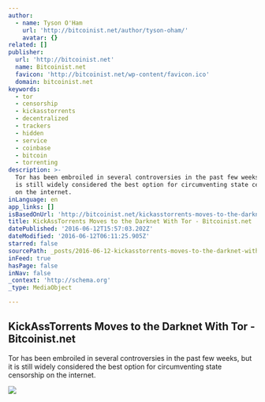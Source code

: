 ```yaml
---
author:
  - name: Tyson O'Ham
    url: 'http://bitcoinist.net/author/tyson-oham/'
    avatar: {}
related: []
publisher:
  url: 'http://bitcoinist.net'
  name: Bitcoinist.net
  favicon: 'http://bitcoinist.net/wp-content/favicon.ico'
  domain: bitcoinist.net
keywords:
  - tor
  - censorship
  - kickasstorrents
  - decentralized
  - trackers
  - hidden
  - service
  - coinbase
  - bitcoin
  - torrenting
description: >-
  Tor has been embroiled in several controversies in the past few weeks, but it
  is still widely considered the best option for circumventing state censorship
  on the internet.
inLanguage: en
app_links: []
isBasedOnUrl: 'http://bitcoinist.net/kickasstorrents-moves-to-the-darknet-with-tor/'
title: KickAssTorrents Moves to the Darknet With Tor - Bitcoinist.net
datePublished: '2016-06-12T15:57:03.202Z'
dateModified: '2016-06-12T06:11:25.905Z'
starred: false
sourcePath: _posts/2016-06-12-kickasstorrents-moves-to-the-darknet-with-tor-bitcoinistn.md
inFeed: true
hasPage: false
inNav: false
_context: 'http://schema.org'
_type: MediaObject

---
```

<article style=""><h1>KickAssTorrents Moves to the Darknet With Tor - Bitcoinist.net</h1><p>Tor has been embroiled in several controversies in the past few weeks, but it is still widely considered the best option for circumventing state censorship on the internet.</p><img src="http://bitcoinist.net/wp-content/uploads/2016/06/KATor.png" /></article>